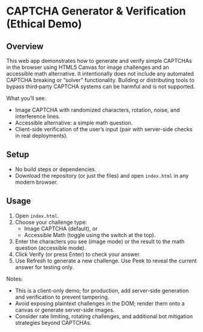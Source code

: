 # CAPTCHA Generator & Verification (Ethical Demo)

## Overview
This web app demonstrates how to generate and verify simple CAPTCHAs in the browser using HTML5 Canvas for image challenges and an accessible math alternative. It intentionally does not include any automated CAPTCHA breaking or “solver” functionality. Building or distributing tools to bypass third‑party CAPTCHA systems can be harmful and is not supported.

What you’ll see:
- Image CAPTCHA with randomized characters, rotation, noise, and interference lines.
- Accessible alternative: a simple math question.
- Client-side verification of the user’s input (pair with server-side checks in real deployments).

## Setup
- No build steps or dependencies.
- Download the repository (or just the files) and open `index.html` in any modern browser.

## Usage
1. Open `index.html`.
2. Choose your challenge type:
   - Image CAPTCHA (default), or
   - Accessible Math (toggle using the switch at the top).
3. Enter the characters you see (image mode) or the result to the math question (accessible mode).
4. Click Verify (or press Enter) to check your answer.
5. Use Refresh to generate a new challenge. Use Peek to reveal the current answer for testing only.

Notes:
- This is a client-only demo; for production, add server-side generation and verification to prevent tampering.
- Avoid exposing plaintext challenges in the DOM; render them onto a canvas or generate server-side images.
- Consider rate limiting, rotating challenges, and additional bot mitigation strategies beyond CAPTCHAs.